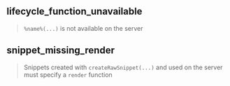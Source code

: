 ## lifecycle_function_unavailable

> `%name%(...)` is not available on the server

## snippet_missing_render

> Snippets created with `createRawSnippet(...)` and used on the server must specify a `render` function
